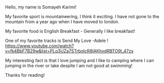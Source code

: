Hello, my name is Somayeh Karimi!

My favorite sport is mountaineering, I think it exciting. I have not gone to the mountain from a year ago when I have moved to london.

My favorite food is English Breakfast - Generally I like breakfast!

One of my favorite tracks is  Send My Love -Adele !
https://www.youtube.com/watch?v=fk4BbF7B29w&list=PLq3UZa7STrboIcR8lAKhvdRBTO9I_47zs


My interesting fact is that I love jumping and I like to camping where I can jumping in the river or lake despite I am not good at swimming!

Thanks for reading!